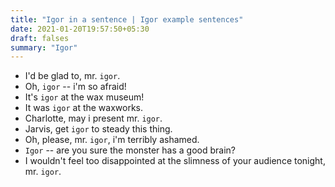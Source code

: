 ```yaml
---
title: "Igor in a sentence | Igor example sentences"
date: 2021-01-20T19:57:50+05:30
draft: falses
summary: "Igor"
---
```

- I'd be glad to, mr. `igor`.
- Oh, `igor` -- i'm so afraid!
- It's `igor` at the wax museum!
- It was `igor` at the waxworks.
- Charlotte, may i present mr. `igor`.
- Jarvis, get `igor` to steady this thing.
- Oh, please, mr. `igor`, i'm terribly ashamed.
- `Igor` -- are you sure the monster has a good brain?
- I wouldn't feel too disappointed at the slimness of your audience tonight, mr. `igor`.
                 
